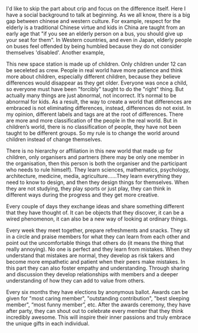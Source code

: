 I'd like to skip the part about crip and focus on the difference itself. Here I have a social background to talk at beginning. As we all know, there is a big gap between chinese and western culture. For example, respect for the elderly is a traditional Chinese virtue and kids in China are taught from an early age that "if you see an elderly person on a bus, you should give up your seat for them". In Western countries, and even in Japan, elderly people on buses feel offended by being humbled because they do not consider themselves 'disabled'. Another example, 

This new space station is made up of children. Only children under 12 can be seceleted as crew. People in real world have more patience and think more about children, especially different children, because they believe differences would disappear as they get older. Everyone was once a child, so everyone must have been "forcibly" taught to do the "right" thing. But actually many things are just abnormal, not incorrect. It’s normal to be abnormal for kids. As a result, the way to create a world that differences are embraced is not eliminating differences, instead, differences do not exist. In my opinion, different labels and tags are at the root of differences. There are more and more classification of the people in the real world.  But in children’s world, there is no classification of people, they have not been taught to be different groups. So my rule is to change the world around children instead of change themselves.

There is no hierarchy or affiliation in this new world that made up for children, only organisers and partners (there may be only one member in the organisation, then this person is both the organiser and the participant who needs to rule himself). They learn sciences, mathematics, psychology, architecture, medicine, media, agriculture……They learn everything they need to know to design, and then they design things for themselves. When they are not studying, they play sports or just play, they can think in different ways during the progress and they get more creative.

Every couple of days they exchange ideas and share something different that they have thought of. It can be objects that they discover, it can be a wired phenomenon, it can also be a new way of looking at ordinary things.

Every week they meet together, prepare refreshments and snacks. They sit in a circle and praise members for what they can learn from each other and point out the uncomfortable things that others do (it means the thing that really annoying). No one is perfect and they learn from mistakes.  When they understand that mistakes are normal, they develop as risk takers and become more empathetic and patient when their peers make mistakes. In this part they can also foster empathy and understanding. Through sharing and discussion they develop relationships with members and a deeper understanding of how they can add to value from others.

Every six months they have elections by anonymous ballot. Awards can be given for "most caring member", "outstanding contribution", "best sleeping member", “most funny member”, etc. After the awards ceremony, they have after party, they can shout out to celebrate every member that they think incredibly awesome. This will inspire their inner passions and truly embrace the unique gifts in each individual.
